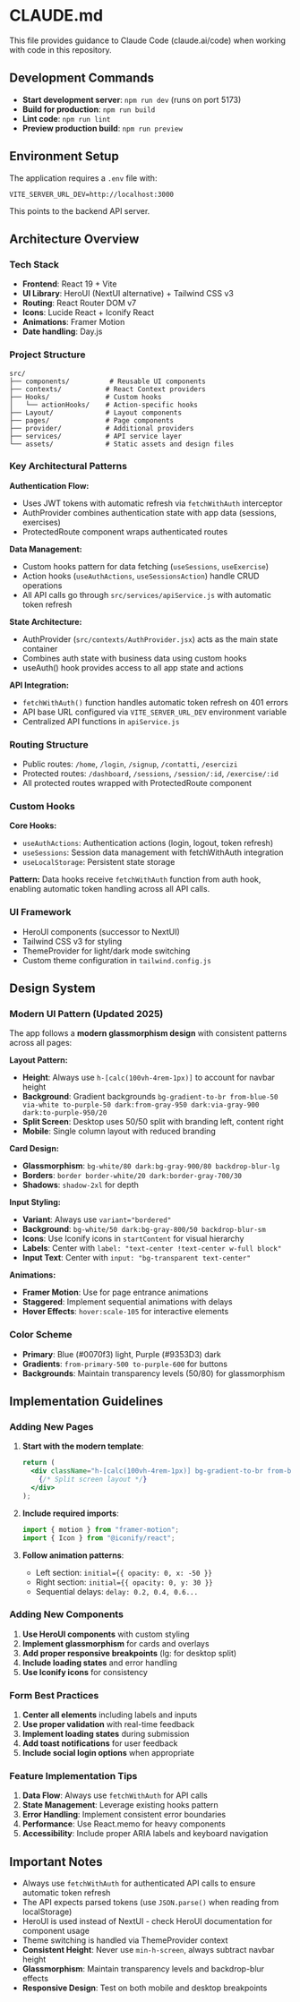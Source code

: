 # CLAUDE.md

This file provides guidance to Claude Code (claude.ai/code) when working with code in this repository.

## Development Commands

- **Start development server**: `npm run dev` (runs on port 5173)
- **Build for production**: `npm run build`
- **Lint code**: `npm run lint`
- **Preview production build**: `npm run preview`

## Environment Setup

The application requires a `.env` file with:
```
VITE_SERVER_URL_DEV=http://localhost:3000
```
This points to the backend API server.

## Architecture Overview

### Tech Stack
- **Frontend**: React 19 + Vite
- **UI Library**: HeroUI (NextUI alternative) + Tailwind CSS v3
- **Routing**: React Router DOM v7
- **Icons**: Lucide React + Iconify React
- **Animations**: Framer Motion
- **Date handling**: Day.js

### Project Structure

```
src/
├── components/          # Reusable UI components
├── contexts/           # React Context providers
├── Hooks/              # Custom hooks
│   └── actionHooks/    # Action-specific hooks
├── Layout/             # Layout components
├── pages/              # Page components
├── provider/           # Additional providers
├── services/           # API service layer
└── assets/             # Static assets and design files
```

### Key Architectural Patterns

**Authentication Flow:**
- Uses JWT tokens with automatic refresh via `fetchWithAuth` interceptor
- AuthProvider combines authentication state with app data (sessions, exercises)
- ProtectedRoute component wraps authenticated routes

**Data Management:**
- Custom hooks pattern for data fetching (`useSessions`, `useExercise`)
- Action hooks (`useAuthActions`, `useSessionsAction`) handle CRUD operations
- All API calls go through `src/services/apiService.js` with automatic token refresh

**State Architecture:**
- AuthProvider (`src/contexts/AuthProvider.jsx`) acts as the main state container
- Combines auth state with business data using custom hooks
- useAuth() hook provides access to all app state and actions

**API Integration:**
- `fetchWithAuth()` function handles automatic token refresh on 401 errors
- API base URL configured via `VITE_SERVER_URL_DEV` environment variable
- Centralized API functions in `apiService.js`

### Routing Structure
- Public routes: `/home`, `/login`, `/signup`, `/contatti`, `/esercizi`
- Protected routes: `/dashboard`, `/sessions`, `/session/:id`, `/exercise/:id`
- All protected routes wrapped with ProtectedRoute component

### Custom Hooks

**Core Hooks:**
- `useAuthActions`: Authentication actions (login, logout, token refresh)
- `useSessions`: Session data management with fetchWithAuth integration
- `useLocalStorage`: Persistent state storage

**Pattern:**
Data hooks receive `fetchWithAuth` function from auth hook, enabling automatic token handling across all API calls.

### UI Framework
- HeroUI components (successor to NextUI)
- Tailwind CSS v3 for styling
- ThemeProvider for light/dark mode switching
- Custom theme configuration in `tailwind.config.js`

## Design System

### Modern UI Pattern (Updated 2025)
The app follows a **modern glassmorphism design** with consistent patterns across all pages:

**Layout Pattern:**
- **Height**: Always use `h-[calc(100vh-4rem-1px)]` to account for navbar height
- **Background**: Gradient backgrounds `bg-gradient-to-br from-blue-50 via-white to-purple-50 dark:from-gray-950 dark:via-gray-900 dark:to-purple-950/20`
- **Split Screen**: Desktop uses 50/50 split with branding left, content right
- **Mobile**: Single column layout with reduced branding

**Card Design:**
- **Glassmorphism**: `bg-white/80 dark:bg-gray-900/80 backdrop-blur-lg`
- **Borders**: `border border-white/20 dark:border-gray-700/30`
- **Shadows**: `shadow-2xl` for depth

**Input Styling:**
- **Variant**: Always use `variant="bordered"`
- **Background**: `bg-white/50 dark:bg-gray-800/50 backdrop-blur-sm`
- **Icons**: Use Iconify icons in `startContent` for visual hierarchy
- **Labels**: Center with `label: "text-center !text-center w-full block"`
- **Input Text**: Center with `input: "bg-transparent text-center"`

**Animations:**
- **Framer Motion**: Use for page entrance animations
- **Staggered**: Implement sequential animations with delays
- **Hover Effects**: `hover:scale-105` for interactive elements

### Color Scheme
- **Primary**: Blue (#0070f3) light, Purple (#9353D3) dark
- **Gradients**: `from-primary-500 to-purple-600` for buttons
- **Backgrounds**: Maintain transparency levels (50/80) for glassmorphism

## Implementation Guidelines

### Adding New Pages
1. **Start with the modern template**:
   ```jsx
   return (
     <div className="h-[calc(100vh-4rem-1px)] bg-gradient-to-br from-blue-50 via-white to-purple-50 dark:from-gray-950 dark:via-gray-900 dark:to-purple-950/20 flex">
       {/* Split screen layout */}
     </div>
   );
   ```

2. **Include required imports**:
   ```jsx
   import { motion } from "framer-motion";
   import { Icon } from "@iconify/react";
   ```

3. **Follow animation patterns**:
   - Left section: `initial={{ opacity: 0, x: -50 }}`
   - Right section: `initial={{ opacity: 0, y: 30 }}`
   - Sequential delays: `delay: 0.2, 0.4, 0.6...`

### Adding New Components
1. **Use HeroUI components** with custom styling
2. **Implement glassmorphism** for cards and overlays
3. **Add proper responsive breakpoints** (lg: for desktop split)
4. **Include loading states** and error handling
5. **Use Iconify icons** for consistency

### Form Best Practices
1. **Center all elements** including labels and inputs
2. **Use proper validation** with real-time feedback
3. **Implement loading states** during submission
4. **Add toast notifications** for user feedback
5. **Include social login options** when appropriate

### Feature Implementation Tips
1. **Data Flow**: Always use `fetchWithAuth` for API calls
2. **State Management**: Leverage existing hooks pattern
3. **Error Handling**: Implement consistent error boundaries
4. **Performance**: Use React.memo for heavy components
5. **Accessibility**: Include proper ARIA labels and keyboard navigation

## Important Notes

- Always use `fetchWithAuth` for authenticated API calls to ensure automatic token refresh
- The API expects parsed tokens (use `JSON.parse()` when reading from localStorage)
- HeroUI is used instead of NextUI - check HeroUI documentation for component usage
- Theme switching is handled via ThemeProvider context
- **Consistent Height**: Never use `min-h-screen`, always subtract navbar height
- **Glassmorphism**: Maintain transparency levels and backdrop-blur effects
- **Responsive Design**: Test on both mobile and desktop breakpoints